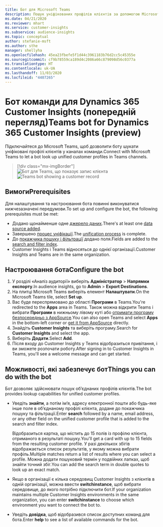 ```yaml
---
title: Бот для Microsoft Teams
description: Пошук уніфікованих профілів клієнтів за допомогою Microsoft Teams з допомогою бота.
ms.date: 04/21/2020
ms.reviewer: mhart
ms.service: customer-insights
ms.subservice: audience-insights
ms.topic: conceptual
author: stefanie-msft
ms.author: sthe
manager: shellyha
ms.openlocfilehash: 45ea23fbefe5f1d44c3961183b76d2cc5c45355e
ms.sourcegitcommit: cf9b78559ca189d4c2086a66c879098d56c0377a
ms.translationtype: HT
ms.contentlocale: uk-UA
ms.lasthandoff: 11/03/2020
ms.locfileid: "4407265"
---
```

# <a name="teams-bot-for-dynamics-365-customer-insights-preview"></a><span data-ttu-id="3d87d-103">Бот команди для Dynamics 365 Customer Insights (попередній перегляд)</span><span class="sxs-lookup"><span data-stu-id="3d87d-103">Teams bot for Dynamics 365 Customer Insights (preview)</span></span>

<span data-ttu-id="3d87d-104">Підключайтеся до Microsoft Teams, щоб дозволити боту шукати уніфіковані профілі клієнтів у каналах команди.</span><span class="sxs-lookup"><span data-stu-id="3d87d-104">Connect with Microsoft Teams to let a bot look up unified customer profiles in Teams channels.</span></span>

> [!div class="mx-imgBorder"]
> <span data-ttu-id="3d87d-105">![Бот для Teams, що показує запис клієнта](media/teams-bot.png "Бот для Teams, що показує запис клієнта")</span><span class="sxs-lookup"><span data-stu-id="3d87d-105">![Teams bot showing a customer record](media/teams-bot.png "Teams bot showing a customer record")</span></span>

## <a name="prerequisites"></a><span data-ttu-id="3d87d-106">Вимоги</span><span class="sxs-lookup"><span data-stu-id="3d87d-106">Prerequisites</span></span>

<span data-ttu-id="3d87d-107">Для налаштування та настроювання бота повинні виконуватися нижчезазначені передумови.</span><span class="sxs-lookup"><span data-stu-id="3d87d-107">To set up and configure the bot, the following prerequisites must be met:</span></span>

- <span data-ttu-id="3d87d-108">Додано щонайменше одне [джерело даних](data-sources.md).</span><span class="sxs-lookup"><span data-stu-id="3d87d-108">There's at least one [data source added](data-sources.md).</span></span>
- <span data-ttu-id="3d87d-109">Завершено [процес уніфікації](data-unification.md).</span><span class="sxs-lookup"><span data-stu-id="3d87d-109">The [unification process](data-unification.md) is complete.</span></span>
- <span data-ttu-id="3d87d-110">До [покажчика пошуку і фільтрації](search-filter-index.md) додано поля.</span><span class="sxs-lookup"><span data-stu-id="3d87d-110">Fields are added to the [search and filter index](search-filter-index.md).</span></span>
- <span data-ttu-id="3d87d-111">Customer Insights і Teams відносяться до однієї організації.</span><span class="sxs-lookup"><span data-stu-id="3d87d-111">Customer Insights and Teams are in the same organization.</span></span>

## <a name="configure-the-bot"></a><span data-ttu-id="3d87d-112">Настроювання бота</span><span class="sxs-lookup"><span data-stu-id="3d87d-112">Configure the bot</span></span>

1. <span data-ttu-id="3d87d-113">У розділі «Аналіз аудиторії» виберіть **Адміністратор** > **Напрямки експорту**.</span><span class="sxs-lookup"><span data-stu-id="3d87d-113">In audience insights, go to **Admin** > **Export Destinations**.</span></span>
1. <span data-ttu-id="3d87d-114">На плитці Microsoft Teams виберіть елемент **Налаштувати**.</span><span class="sxs-lookup"><span data-stu-id="3d87d-114">On the Microsoft Teams tile, select **Set up**.</span></span>
1. <span data-ttu-id="3d87d-115">Вас буде переспрямовано до області **Програми** в Teams.</span><span class="sxs-lookup"><span data-stu-id="3d87d-115">You're redirected to the **Apps** area in Teams.</span></span> <span data-ttu-id="3d87d-116">Також можна відкрити Teams і вибрати **Програми** в нижньому лівому куті або [отримати програму безпосередньо з AppSource](https://go.microsoft.com/fwlink/?linkid=2124104).</span><span class="sxs-lookup"><span data-stu-id="3d87d-116">You can also open Teams and select **Apps** in the bottom-left corner or [get it from AppSource](https://go.microsoft.com/fwlink/?linkid=2124104) directly.</span></span>
1. <span data-ttu-id="3d87d-117">Знайдіть **Customer Insights** та виберіть програму.</span><span class="sxs-lookup"><span data-stu-id="3d87d-117">Search for **Customer Insights** and select the app.</span></span>
1. <span data-ttu-id="3d87d-118">Виберіть **Додати**.</span><span class="sxs-lookup"><span data-stu-id="3d87d-118">Select **Add**.</span></span>
1. <span data-ttu-id="3d87d-119">Після входу до Customer Insights у Teams відобразиться привітання, і ви зможете розпочати роботу.</span><span class="sxs-lookup"><span data-stu-id="3d87d-119">After signing in to Customer Insights in Teams, you'll see a welcome message and can get started.</span></span>

## <a name="things-you-can-do-with-the-bot"></a><span data-ttu-id="3d87d-120">Можливості, які забезпечує бот</span><span class="sxs-lookup"><span data-stu-id="3d87d-120">Things you can do with the bot</span></span>

<span data-ttu-id="3d87d-121">Бот дозволяє здійснювати пошук об’єднаних профілів клієнтів.</span><span class="sxs-lookup"><span data-stu-id="3d87d-121">The bot provides lookup capabilities for unified customer profiles.</span></span>

- <span data-ttu-id="3d87d-122">Уведіть **знайти**, а потім ім’я, адресу електронної пошти або будь-яке інше поле в об’єднаному профілі клієнта, додане до покажчика пошуку та фільтрації.</span><span class="sxs-lookup"><span data-stu-id="3d87d-122">Enter **search** followed by a name, email address, or any other field on the unified customer profile that is added to the search and filter index.</span></span>

  <span data-ttu-id="3d87d-123">Відобразиться картка, що містить до 15 полів із профілю клієнта, отриманого в результаті пошуку.</span><span class="sxs-lookup"><span data-stu-id="3d87d-123">You'll get a card with up to 15 fields from the resulting customer profile.</span></span> <span data-ttu-id="3d87d-124">У разі декількох збігів відображається список результатів, у якому можна вибрати профіль.</span><span class="sxs-lookup"><span data-stu-id="3d87d-124">Multiple matches return a list of results where you can select a profile.</span></span> <span data-ttu-id="3d87d-125">Можна додати пошуковий термін у подвійних лапках, щоб знайти точний збіг.</span><span class="sxs-lookup"><span data-stu-id="3d87d-125">You can add the search term in double quotes to look up an exact match.</span></span>

- <span data-ttu-id="3d87d-126">Якщо в організації є кілька середовищ Customer Insights з клієнтів в одній організації, можна ввести **switchinstance**, щоб вибрати середовище, до якого потрібно підключити бот.</span><span class="sxs-lookup"><span data-stu-id="3d87d-126">If your organization maintains multiple Customer Insights environments in the same organization, you can enter **switchinstance** to choose which environment you want to connect the bot to.</span></span>

- <span data-ttu-id="3d87d-127">Уведіть **довідка**, щоб відобразився список доступних команд для бота.</span><span class="sxs-lookup"><span data-stu-id="3d87d-127">Enter **help** to see a list of available commands for the bot.</span></span>  
